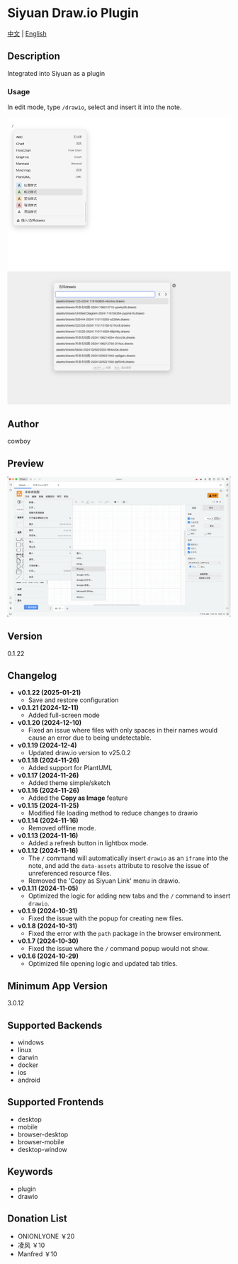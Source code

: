 
# Siyuan Draw.io Plugin

[中文](README_zh_CN.md) | [English](README.md)

## Description
Integrated into Siyuan as a plugin

### Usage

In edit mode, type `/drawio`, select and insert it into the note.

![Insert drawio in command mode](asset/preview-1.png)
![Select or create a new drawio](asset/preview-2.png)

## Author
cowboy

## Preview
![Preview](preview.png)

## Version
0.1.22

## Changelog
- **v0.1.22 (2025-01-21)**
  - Save and restore configuration
- **v0.1.21 (2024-12-11)**
  - Added full-screen mode
- **v0.1.20 (2024-12-10)**
  - Fixed an issue where files with only spaces in their names would cause an error due to being undetectable.
- **v0.1.19 (2024-12-4)**
  - Updated draw.io version to v25.0.2
- **v0.1.18 (2024-11-26)**
  - Added support for PlantUML
- **v0.1.17 (2024-11-26)**
  - Added theme simple/sketch
- **v0.1.16 (2024-11-26)**
  - Added the **Copy as Image** feature
- **v0.1.15 (2024-11-25)**
  - Modified file loading method to reduce changes to drawio
- **v0.1.14 (2024-11-16)**
  - Removed offline mode.
- **v0.1.13 (2024-11-16)**
  - Added a refresh button in lightbox mode.
- **v0.1.12 (2024-11-16)**
  - The `/` command will automatically insert `drawio` as an `iframe` into the note, and add the `data-assets` attribute to resolve the issue of unreferenced resource files.
  - Removed the 'Copy as Siyuan Link' menu in drawio.
- **v0.1.11 (2024-11-05)**
  - Optimized the logic for adding new tabs and the `/` command to insert `drawio`.
- **v0.1.9 (2024-10-31)**
  - Fixed the issue with the popup for creating new files.
- **v0.1.8 (2024-10-31)**
  - Fixed the error with the `path` package in the browser environment.
- **v0.1.7 (2024-10-30)**
  - Fixed the issue where the `/` command popup would not show.
- **v0.1.6 (2024-10-29)**
  - Optimized file opening logic and updated tab titles.

## Minimum App Version
3.0.12

## Supported Backends
- windows
- linux
- darwin
- docker
- ios
- android

## Supported Frontends
- desktop
- mobile
- browser-desktop
- browser-mobile
- desktop-window

## Keywords
- plugin
- drawio

## Donation List

- ONIONLYONE ￥20
- 凌风 ￥10
- Manfred ￥10